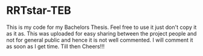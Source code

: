# RRTstar-TEB
This is my code for my Bachelors Thesis. Feel free to use it just don't copy it as it as. This was uploaded for easy sharing between the project people and not for general public and hence it is not well commented. I will comment it as soon as I get time. 
Till then Cheers!!!
